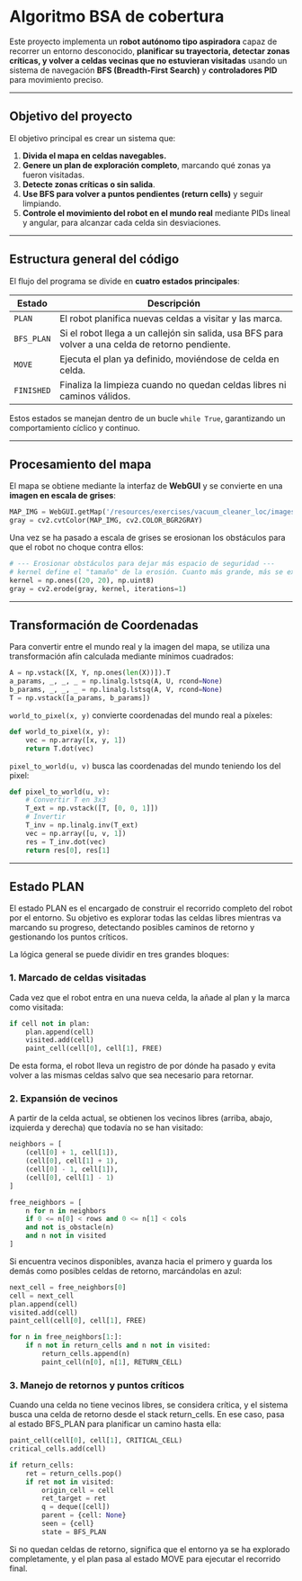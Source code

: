# Algoritmo BSA de cobertura

Este proyecto implementa un **robot autónomo tipo aspiradora** capaz de recorrer un entorno desconocido, **planificar su trayectoria, detectar zonas críticas, y volver a celdas vecinas que no estuvieran visitadas** usando un sistema de navegación **BFS (Breadth-First Search)** y **controladores PID** para movimiento preciso.

---

## Objetivo del proyecto

El objetivo principal es crear un sistema que:
1. **Divida el mapa en celdas navegables.**
2. **Genere un plan de exploración completo**, marcando qué zonas ya fueron visitadas.
3. **Detecte zonas críticas o sin salida**.
4. **Use BFS para volver a puntos pendientes (return cells)** y seguir limpiando.
5. **Controle el movimiento del robot en el mundo real** mediante PIDs lineal y angular, para alcanzar cada celda sin desviaciones.

---

## Estructura general del código

El flujo del programa se divide en **cuatro estados principales**:

| Estado | Descripción |
|--------|--------------|
| `PLAN` | El robot planifica nuevas celdas a visitar y las marca. |
| `BFS_PLAN` | Si el robot llega a un callejón sin salida, usa BFS para volver a una celda de retorno pendiente. |
| `MOVE` | Ejecuta el plan ya definido, moviéndose de celda en celda. |
| `FINISHED` | Finaliza la limpieza cuando no quedan celdas libres ni caminos válidos. |

Estos estados se manejan dentro de un bucle `while True`, garantizando un comportamiento cíclico y continuo.

---

## Procesamiento del mapa

El mapa se obtiene mediante la interfaz de **WebGUI** y se convierte en una **imagen en escala de grises**:

```python
MAP_IMG = WebGUI.getMap('/resources/exercises/vacuum_cleaner_loc/images/mapgrannyannie.png')
gray = cv2.cvtColor(MAP_IMG, cv2.COLOR_BGR2GRAY)
```
Una vez se ha pasado a escala de grises se erosionan los obstáculos para que el robot no choque contra ellos:

```python
# --- Erosionar obstáculos para dejar más espacio de seguridad ---
# kernel define el "tamaño" de la erosión. Cuanto más grande, más se expanden los obstáculos.
kernel = np.ones((20, 20), np.uint8)
gray = cv2.erode(gray, kernel, iterations=1)
```

---

## Transformación de Coordenadas

Para convertir entre el mundo real y la imagen del mapa, se utiliza una transformación afín calculada mediante mínimos cuadrados:

```python
A = np.vstack([X, Y, np.ones(len(X))]).T
a_params, _, _, _ = np.linalg.lstsq(A, U, rcond=None)
b_params, _, _, _ = np.linalg.lstsq(A, V, rcond=None)
T = np.vstack([a_params, b_params])
```

`world_to_pixel(x, y)` convierte coordenadas del mundo real a píxeles:
```python
def world_to_pixel(x, y):
    vec = np.array([x, y, 1])
    return T.dot(vec)
```

`pixel_to_world(u, v)` busca las coordenadas del mundo teniendo los del pixel:
```python
def pixel_to_world(u, v):
    # Convertir T en 3x3
    T_ext = np.vstack([T, [0, 0, 1]])
    # Invertir
    T_inv = np.linalg.inv(T_ext)
    vec = np.array([u, v, 1])
    res = T_inv.dot(vec)
    return res[0], res[1]
```

---

## Estado PLAN
El estado PLAN es el encargado de construir el recorrido completo del robot por el entorno.
Su objetivo es explorar todas las celdas libres mientras va marcando su progreso, detectando posibles caminos de retorno y gestionando los puntos críticos.

La lógica general se puede dividir en tres grandes bloques:

### 1. Marcado de celdas visitadas

Cada vez que el robot entra en una nueva celda, la añade al plan y la marca como visitada:
```python
if cell not in plan:
    plan.append(cell)
    visited.add(cell)
    paint_cell(cell[0], cell[1], FREE)
```
De esta forma, el robot lleva un registro de por dónde ha pasado y evita volver a las mismas celdas salvo que sea necesario para retornar.

### 2. Expansión de vecinos

A partir de la celda actual, se obtienen los vecinos libres (arriba, abajo, izquierda y derecha) que todavía no se han visitado:
```python
neighbors = [
    (cell[0] + 1, cell[1]),
    (cell[0], cell[1] + 1),
    (cell[0] - 1, cell[1]),
    (cell[0], cell[1] - 1)
]

free_neighbors = [
    n for n in neighbors
    if 0 <= n[0] < rows and 0 <= n[1] < cols
    and not is_obstacle(n)
    and n not in visited
]
```

Si encuentra vecinos disponibles, avanza hacia el primero y guarda los demás como posibles celdas de retorno, marcándolas en azul:
```python
next_cell = free_neighbors[0]
cell = next_cell
plan.append(cell)
visited.add(cell)
paint_cell(cell[0], cell[1], FREE)

for n in free_neighbors[1:]:
    if n not in return_cells and n not in visited:
        return_cells.append(n)
        paint_cell(n[0], n[1], RETURN_CELL)

```

### 3. Manejo de retornos y puntos críticos
Cuando una celda no tiene vecinos libres, se considera crítica, y el sistema busca una celda de retorno desde el stack return_cells.
En ese caso, pasa al estado BFS_PLAN para planificar un camino hasta ella:
```python
paint_cell(cell[0], cell[1], CRITICAL_CELL)
critical_cells.add(cell)

if return_cells:
    ret = return_cells.pop()
    if ret not in visited:
        origin_cell = cell
        ret_target = ret
        q = deque([cell])
        parent = {cell: None}
        seen = {cell}
        state = BFS_PLAN
```
Si no quedan celdas de retorno, significa que el entorno ya se ha explorado completamente, y el plan pasa al estado MOVE para ejecutar el recorrido final.

